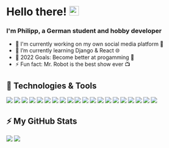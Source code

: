 # Hello there! <img src="https://media.giphy.com/media/hvRJCLFzcasrR4ia7z/giphy.gif" width="25px">

### I'm Philipp, a German student and hobby developer
- 🔭 I'm currently working on my own social media platform 📱
- 🌱 I’m currently learning Django & React 🌐
- 🥅 2022 Goals: Become better at progamming 🚀
- ⚡ Fun fact: Mr. Robot is the best show ever 📺 


## 🔧 Technologies & Tools

![](https://img.shields.io/badge/Editor-Visual_Studio_Code-informational?style=flat&logo=visualstudiocode&logoColor=white&color=2bbc8a)
![](https://img.shields.io/badge/IDE-PyCharm-informational?style=flat&logo=pycharm&logoColor=white&color=2bbc8a)
![](https://img.shields.io/badge/IDE-WebStorm-informational?style=flat&logo=webstorm&logoColor=white&color=2bbc8a)
![](https://img.shields.io/badge/Code-Python-informational?style=flat&logo=python&logoColor=white&color=2bbc8a)
![](https://img.shields.io/badge/Code-JavaScript-informational?style=flat&logo=javascript&logoColor=white&color=2bbc8a)
![](https://img.shields.io/badge/Code-Dart-informational?style=flat&logo=dart&logoColor=white&color=2bbc8a)
![](https://img.shields.io/badge/Code-C++-informational?style=flat&logo=c%2B%2B&logoColor=white&color=2bbc8a)
![](https://img.shields.io/badge/Code-PHP-informational?style=flat&logo=php&logoColor=white&color=2bbc8a)
![](https://img.shields.io/badge/Code-Flutter-informational?style=flat&logo=flutter&logoColor=white&color=2bbc8a)
![](https://img.shields.io/badge/Code-React-informational?style=flat&logo=react&logoColor=white&color=2bbc8a)
![](https://img.shields.io/badge/Code-Django-informational?style=flat&logo=django&logoColor=white&color=2bbc8a)
![](https://img.shields.io/badge/Code-Flask-informational?style=flat&logo=flask&logoColor=white&color=2bbc8a)
![](https://img.shields.io/badge/Code-Qt-informational?style=flat&logo=qt&logoColor=white&color=2bbc8a)
![](https://img.shields.io/badge/Tool-MySQL-informational?style=flat&logo=mysql&logoColor=white&color=2bbc8a)
![](https://img.shields.io/badge/Tool-PostgreSQL-informational?style=flat&logo=postgresql&logoColor=white&color=2bbc8a)
![](https://img.shields.io/badge/Tool-Docker-informational?style=flat&logo=docker&logoColor=white&color=2bbc8a)
![](https://img.shields.io/badge/Tool-Git-informational?style=flat&logo=git&logoColor=white&color=2bbc8a)
![](https://img.shields.io/badge/Tool-GitKraken-informational?style=flat&logo=gitkraken&logoColor=white&color=2bbc8a)
![](https://img.shields.io/badge/OS-Linux-informational?style=flat&logo=linux&logoColor=white&color=2bbc8a)
![](https://img.shields.io/badge/Shell-Bash-informational?style=flat&logo=gnu-bash&logoColor=white&color=2bbc8a)

## ⚡ My GitHub Stats

<img src="https://github-readme-stats.vercel.app/api?username=sh1rl0ck&count_private=true&show_icons=true&theme=radical"/> 
<img src="https://github-readme-stats.vercel.app/api/top-langs/?username=sh1rl0ck&count_private=true&theme=radical"/>
